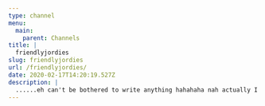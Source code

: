 ```yaml
---
type: channel
menu:
  main:
    parent: Channels
title: |
  friendlyjordies
slug: friendlyjordies
url: /friendlyjordies/
date: 2020-02-17T14:20:19.527Z
description: |
  ......eh can't be bothered to write anything hahahaha nah actually I'll just sum up what the last person's description I read was 'omggg I loooooove coco channel more than my PARENTS!!! What losers!! They didn't create a global fashion icon - worst human beings. I'm ashamed I spent so much time with them in my formative years
---
```

